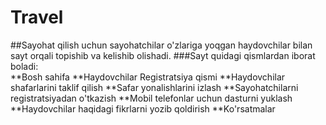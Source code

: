 # Travel
##Sayohat qilish uchun sayohatchilar o'zlariga yoqgan haydovchilar bilan sayt orqali topishib va kelishib olishadi.
###Sayt quidagi qismlardan iborat boladi:  
**Bosh sahifa
**Haydovchilar Registratsiya qismi
**Haydovchilar shafarlarini taklif qilish
**Safar yonalishlarini izlash
**Sayohatchilarni registratsiyadan o'tkazish
**Mobil telefonlar uchun dasturni yuklash
**Haydovchilar haqidagi fikrlarni yozib qoldirish
**Ko'rsatmalar
